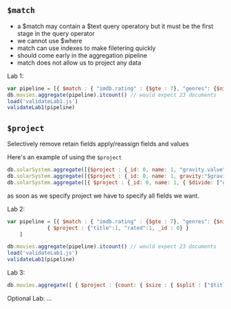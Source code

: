 ## `$match`

* a $match may contain a $text query operatory but it must be the first stage in the query operator
* we cannot use $where
* match can use indexes to make filetering quickly
* should come early in the aggregation pipeline
* match does not allow us to project any data


Lab 1:

```javascript
var pipeline = [{ $match : { "imdb.rating" : {$gte : 7}, "genres": {$nin : [ "Crime","Horror"]}, "rated" : { $in : ["PG", "G"]}, "languages" : { $all : ["English", "Japanese"]} } }]
db.movies.aggregate(pipeline).itcount() // would expect 23 documents
load('validateLab1.js')
validateLab1(pipeline)
```


## `$project`

Selectively remove retain fields
apply/reassign fields and values

Here's an example of using the `$project`
```javascript
db.solarSystem.aggregate([{$project : {_id: 0, name: 1, "gravity.value": 1 }}])
db.solarSystem.aggregate([{$project : {_id: 0, name: 1, gravity:"$gravity.value" }}]) //reassigning gravity field
db.solarSystem.aggregate([{ $project : {_id: 0, name: 1, { $divide: ["gravity.value", 9.8]} } }]) // derving a new field
```

as soon as we specify project we have to specify all fields we want.

Lab 2:

```javascript
var pipeline = [{ $match : { "imdb.rating" : {$gte : 7}, "genres": {$nin : [ "Crime","Horror"]}, "rated" : { $in : ["PG", "G"]}, "languages" : { $all : ["English", "Japanese"]} }},
    	     { $project : {"title":1, "rated":1, _id : 0} }
    ]

db.movies.aggregate(pipeline).itcount() // would expect 23 documents
load('validateLab1.js')
validateLab1(pipeline)
```

Lab 3:
```javascript
db.movies.aggregate([ { $project : {count: { $size : { $split : ["$title", " "]} }, title:1 } }, { $match : { count : {$lt:2} } } ]).itcount()
```

Optional Lab:
...




